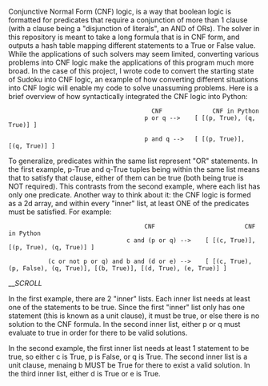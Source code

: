 Conjunctive Normal Form (CNF) logic, is a way that boolean logic is formatted for predicates that require a conjunction of more than 1 clause (with a clause being a "disjunction of literals", an AND of ORs). The solver in this repository is meant to take a long formula that is in CNF form, and outputs a hash table mapping different statements to a True or False value. While the applications of such solvers may seem limited, converting various problems into CNF logic make the applications of this program much more broad. In the case of this project, I wrote code to convert the starting state of Sudoku into CNF logic, an example of how converting different situations into CNF logic will enable my code to solve unassuming problems. Here is a brief overview of how syntactically integrated the CNF logic into Python:

                                            CNF              CNF in Python
                                          p or q -->    [ [(p, True), (q, True)] ]
                                                    
                                          p and q -->   [ [(p, True)], [(q, True)] ]
    
To generalize, predicates within the same list represent "OR" statements. In the first example, p-True and q-True tuples being within the same list means that to satisfy that clause, either of them can be true (both being true is NOT required). This contrasts from the second example, where each list has only one predicate. Another way to think about it: the CNF logic is formed as a 2d array, and within every "inner" list, at least ONE of the predicates must be satisfied. For example:

                                          CNF                         CNF in Python
                                     c and (p or q) -->    [ [(c, True)], [(p, True), (q, True)] ]
          
               (c or not p or q) and b and (d or e) -->    [ [(c, True), (p, False), (q, True)], [(b, True)], [(d, True), (e, True)] ] 

   __*SCROLL*

In the first example, there are 2 "inner" lists. Each inner list needs at least one of the statements to be true. Since the first "inner" list only has one statement (this is known as a unit clause), it must be true, or else there is no solution to the CNF formula. In the second inner list, either p or q must evaluate to true in order for there to be valid solutions. 

In the second example, the first inner list needs at least 1 statement to be true, so either c is True, p is False, or q is True. The second inner list is a unit clause, menaing b MUST be True for there to exist a valid solution. In the third inner list, either d is True or e is True.
